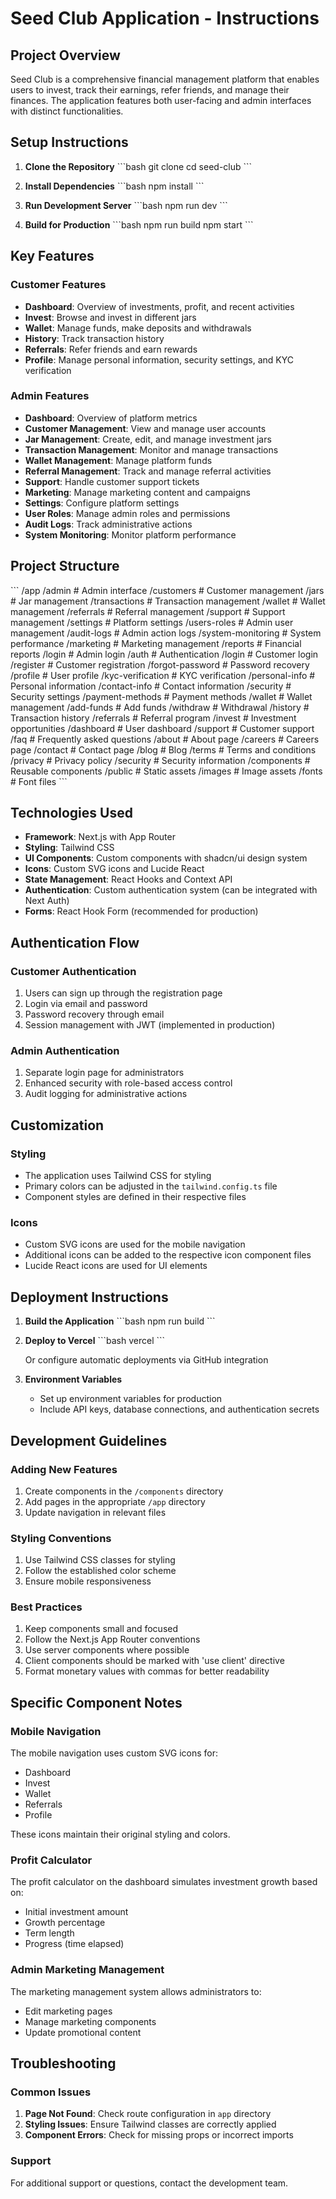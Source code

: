 # Seed Club Application - Instructions

## Project Overview

Seed Club is a comprehensive financial management platform that enables users to invest, track their earnings, refer friends, and manage their finances. The application features both user-facing and admin interfaces with distinct functionalities.

## Setup Instructions

1. **Clone the Repository**
   \`\`\`bash
   git clone <repository-url>
   cd seed-club
   \`\`\`

2. **Install Dependencies**
   \`\`\`bash
   npm install
   \`\`\`

3. **Run Development Server**
   \`\`\`bash
   npm run dev
   \`\`\`

4. **Build for Production**
   \`\`\`bash
   npm run build
   npm start
   \`\`\`

## Key Features

### Customer Features
- **Dashboard**: Overview of investments, profit, and recent activities
- **Invest**: Browse and invest in different jars
- **Wallet**: Manage funds, make deposits and withdrawals
- **History**: Track transaction history
- **Referrals**: Refer friends and earn rewards
- **Profile**: Manage personal information, security settings, and KYC verification

### Admin Features
- **Dashboard**: Overview of platform metrics
- **Customer Management**: View and manage user accounts
- **Jar Management**: Create, edit, and manage investment jars
- **Transaction Management**: Monitor and manage transactions
- **Wallet Management**: Manage platform funds
- **Referral Management**: Track and manage referral activities
- **Support**: Handle customer support tickets
- **Marketing**: Manage marketing content and campaigns
- **Settings**: Configure platform settings
- **User Roles**: Manage admin roles and permissions
- **Audit Logs**: Track administrative actions
- **System Monitoring**: Monitor platform performance

## Project Structure

\`\`\`
/app
  /admin                # Admin interface
    /customers          # Customer management
    /jars               # Jar management
    /transactions       # Transaction management
    /wallet             # Wallet management
    /referrals          # Referral management
    /support            # Support management
    /settings           # Platform settings
    /users-roles        # Admin user management
    /audit-logs         # Admin action logs
    /system-monitoring  # System performance
    /marketing          # Marketing management
    /reports            # Financial reports
    /login              # Admin login
  /auth                 # Authentication
    /login              # Customer login
    /register           # Customer registration
    /forgot-password    # Password recovery
  /profile              # User profile
    /kyc-verification   # KYC verification
    /personal-info      # Personal information
    /contact-info       # Contact information
    /security           # Security settings
    /payment-methods    # Payment methods
  /wallet               # Wallet management
    /add-funds          # Add funds
  /withdraw             # Withdrawal
  /history              # Transaction history
  /referrals            # Referral program
  /invest               # Investment opportunities
  /dashboard            # User dashboard
  /support              # Customer support
  /faq                  # Frequently asked questions
  /about                # About page
  /careers              # Careers page
  /contact              # Contact page
  /blog                 # Blog
  /terms                # Terms and conditions
  /privacy              # Privacy policy
  /security             # Security information
/components             # Reusable components
/public                 # Static assets
  /images               # Image assets
  /fonts                # Font files
\`\`\`

## Technologies Used

- **Framework**: Next.js with App Router
- **Styling**: Tailwind CSS
- **UI Components**: Custom components with shadcn/ui design system
- **Icons**: Custom SVG icons and Lucide React
- **State Management**: React Hooks and Context API
- **Authentication**: Custom authentication system (can be integrated with Next Auth)
- **Forms**: React Hook Form (recommended for production)

## Authentication Flow

### Customer Authentication
1. Users can sign up through the registration page
2. Login via email and password
3. Password recovery through email
4. Session management with JWT (implemented in production)

### Admin Authentication
1. Separate login page for administrators
2. Enhanced security with role-based access control
3. Audit logging for administrative actions

## Customization

### Styling
- The application uses Tailwind CSS for styling
- Primary colors can be adjusted in the `tailwind.config.ts` file
- Component styles are defined in their respective files

### Icons
- Custom SVG icons are used for the mobile navigation
- Additional icons can be added to the respective icon component files
- Lucide React icons are used for UI elements

## Deployment Instructions

1. **Build the Application**
   \`\`\`bash
   npm run build
   \`\`\`

2. **Deploy to Vercel**
   \`\`\`bash
   vercel
   \`\`\`

   Or configure automatic deployments via GitHub integration

3. **Environment Variables**
   - Set up environment variables for production
   - Include API keys, database connections, and authentication secrets

## Development Guidelines

### Adding New Features
1. Create components in the `/components` directory
2. Add pages in the appropriate `/app` directory
3. Update navigation in relevant files

### Styling Conventions
1. Use Tailwind CSS classes for styling
2. Follow the established color scheme
3. Ensure mobile responsiveness

### Best Practices
1. Keep components small and focused
2. Follow the Next.js App Router conventions
3. Use server components where possible
4. Client components should be marked with 'use client' directive
5. Format monetary values with commas for better readability

## Specific Component Notes

### Mobile Navigation
The mobile navigation uses custom SVG icons for:
- Dashboard
- Invest
- Wallet
- Referrals
- Profile

These icons maintain their original styling and colors.

### Profit Calculator
The profit calculator on the dashboard simulates investment growth based on:
- Initial investment amount
- Growth percentage
- Term length
- Progress (time elapsed)

### Admin Marketing Management
The marketing management system allows administrators to:
- Edit marketing pages
- Manage marketing components
- Update promotional content

## Troubleshooting

### Common Issues
1. **Page Not Found**: Check route configuration in `app` directory
2. **Styling Issues**: Ensure Tailwind classes are correctly applied
3. **Component Errors**: Check for missing props or incorrect imports

### Support
For additional support or questions, contact the development team.
